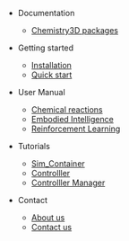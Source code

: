 - Documentation
  - [Chemistry3D packages](package.md)

- Getting started
  - [Installation](installation.md)
  - [Quick start](quickstart.md)

- User Manual
  - [Chemical reactions](chemicalreaction.md)
  - [Embodied Intelligence](Embodied_Intelligence.md)
  - [Reinforcement Learning](Reinforcement_Learning.md)
- Tutorials
  - [Sim_Container](Sim_Container.md)
  - [Controlller](Controlller.md)
  - [Controlller Manager](Controller_Manager.md)

  
- Contact
  - [About us](about.md)
  - [Contact us](contact.md)



